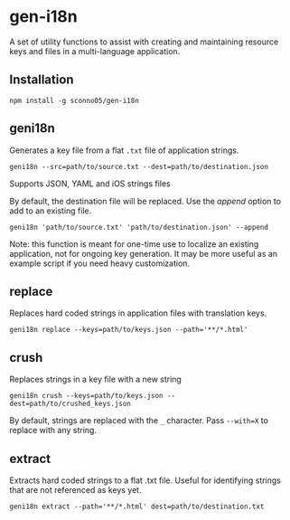 # gen-i18n

A set of utility functions to assist with creating and maintaining resource keys and files in a multi-language application.

## Installation

`npm install -g sconno05/gen-i18n`

## geni18n

Generates a key file from a flat `.txt` file of application strings.

`geni18n --src=path/to/source.txt --dest=path/to/destination.json`

Supports JSON, YAML and iOS strings files

By default, the destination file will be replaced.  Use the *append* option to add to an existing file.

`geni18n 'path/to/source.txt' 'path/to/destination.json' --append`

Note: this function is meant for one-time use to localize an existing application, not for ongoing key generation.  It may be more useful as an example script if you need heavy customization.

## replace

Replaces hard coded strings in application files with translation keys.

`geni18n replace --keys=path/to/keys.json --path='**/*.html'`

## crush

Replaces strings in a key file with a new string

`geni18n crush --keys=path/to/keys.json --dest=path/to/crushed_keys.json`

By default, strings are replaced with the `_` character.  Pass `--with=X` to replace with any string.

## extract

Extracts hard coded strings to a flat .txt file. Useful for identifying strings that are not referenced as keys yet.

`geni18n extract --path='**/*.html' dest=path/to/destination.txt`

